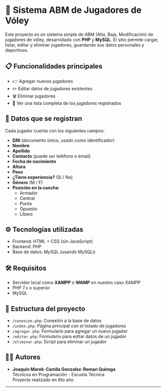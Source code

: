 # 🏐 Sistema ABM de Jugadores de Vóley

Este proyecto es un sistema simple de ABM (Alta, Baja, Modificación) de jugadores de vóley, desarrollado con **PHP** y **MySQL**. El sitio permite cargar, listar, editar y eliminar jugadores, guardando sus datos personales y deportivos.

## 📋 Funcionalidades principales

- 👉 Agregar nuevos jugadores
- ✏️ Editar datos de jugadores existentes
- 🗑️ Eliminar jugadores
- 📄 Ver una lista completa de los jugadores registrados

## 🧾 Datos que se registran

Cada jugador cuenta con los siguientes campos:

- **DNI** (documento único, usado como identificador)
- **Nombre**
- **Apellido**
- **Contacto** (puede ser teléfono o email)
- **Fecha de nacimiento**
- **Altura**
- **Peso**
- **¿Tiene experiencia?** (Sí / No)
- **Género** (M / F)
- **Posición en la cancha**:
  - Armador
  - Central
  - Punta
  - Opuesto
  - Líbero

## ⚙️ Tecnologías utilizadas

- Frontend: HTML + CSS (sin JavaScript)
- Backend: PHP
- Base de datos: MySQL (usando MySQLi)

## 🛠️ Requisitos

- Servidor local como **XAMPP** o **WAMP** en nuestro caso XAMPP
- PHP 7.x o superior
- MySQL

## 📂 Estructura del proyecto

- `/conexion.php`: Conexión a la base de datos
- `/index.php`: Página principal con el listado de jugadores
- `/agregar.php`: Formulario para agregar un nuevo jugador
- `/editar.php`: Formulario para editar datos de un jugador
- `/eliminar.php`: Script para eliminar un jugador


## 🧑‍💻 Autores

- **Joaquin Marek**-**Camila Gonzalez**-**Roman Quiroga**  
  Técnicos en Programación - Escuela Técnica  
  Proyecto realizado en 6to año

---